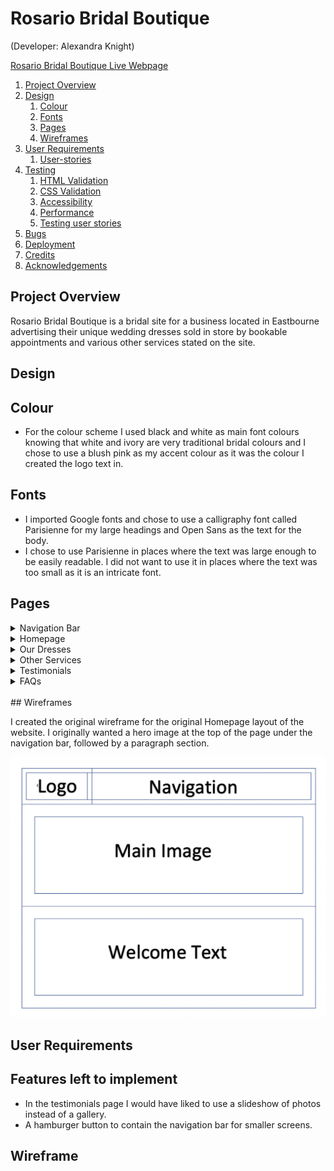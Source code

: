 # Rosario Bridal Boutique
(Developer: Alexandra Knight)

[Rosario Bridal Boutique Live Webpage]()

1. [Project Overview](#project-overview)
2. [Design](#design)
    1. [Colour](#colour)
    2. [Fonts](#fonts)
    3. [Pages](#pages)
    4. [Wireframes](#wireframes)
3. [User Requirements](#user-requirements)
    1. [User-stories](#user-stories)
4. [Testing](#validation)
    1. [HTML Validation](#HTML-validation)
    2. [CSS Validation](#CSS-validation)
    3. [Accessibility](#accessibility)
    4. [Performance](#performance)
    5. [Testing user stories](#testing-user-stories)
5. [Bugs](#Bugs)
6. [Deployment](#deployment)
7. [Credits](#credits)
8. [Acknowledgements](#acknowledgements)



## Project Overview

Rosario Bridal Boutique is a bridal site for a business located in Eastbourne advertising their unique wedding dresses sold in store by bookable appointments and various other services stated on the site. 

## Design

## Colour 

- For the colour scheme I used black and white as main font colours knowing that white and ivory are very traditional bridal colours and I chose to use a blush pink as my accent colour as it was the colour I created the logo text in. 

## Fonts

- I imported Google fonts and chose to use a calligraphy font called Parisienne for my large headings and Open Sans as the text for the body. 
- I chose to use Parisienne in places where the text was large enough to be easily readable. I did not want to use it in places where the text was too small as it is an intricate font. 

## Pages 
<details><summary>Navigation Bar</summary>
<img src="docs/nav-bar.png">
- The site has a simple structure. When you first arrive on the website you see the navigation bar, which is the same on every page. 
</details>

<details><summary>Homepage</summary>
<img src="docs/homepage.png">
- On the main page it has some welcoming text and some images which link to other pages on the site. Below is a contact form and a footer containing social media links.
</details>

<details><summary>Our Dresses</summary>
<img src="docs/dresses-page.png">
- Our dresses page has a blush pink page title with a black paragraph of text with a little bit of information about what the company offers.
- This is followed by a gallery of wedding dresses.  
</details>

<details><summary>Other Services</summary>
<img src="docs/other-services-page.png">
<img src="docs/other-services-page-2.png">
- This page has a white background, the same as the other pages, with mainly writing outlining the other services offered by the business, but more depth. The offer headings are blush pink in colour in Parisienne font and the body text is Open Sans in black.
- There is a gallery at the bottom of example photos of some of the other services available at Rosario Bridal Boutique. 
</details>

<details><summary>Testimonials</summary>
<img src="docs/testimonials-page-1.png">
<img src="docs/testimonials-page-2.png">
- The testimonials page starts with a gallery of happy brides on their wedding day who have sent in their photos of them in their Rosario Bridal Boutique dresses. 
- It then scrolls down to the "kind words" title in Parisienne font and blush pink.
- Then their testimonials below in Open Sans and black. 
</details>

<details><summary>FAQs</summary>
<img src="docs/faq-page.png">
<img src="docs/faq-page-2.png">
- The FAQ page has a similar layout to the other services page with text at the top and photos at the bottom. The questions being asked are in Parisienne font in blush pink. The answer is in Open Sans below the question in black. All the text is centered for a slimline look.
</details>
<br>
## Wireframes

I created the original wireframe for the original Homepage layout of the website. I originally wanted a hero image at the top of the page under the navigation bar, followed by a paragraph section. 

<img src="docs/wireframe.png">

<br>

## User Requirements





<h2>Features left to implement</h2>
<ul>
<li>In the testimonials page I would have liked to use a slideshow of photos instead of a gallery.</li>
<li>A hamburger button to contain the navigation bar for smaller screens.</li>
</ul>
 
 <h2>Wireframe</h2>
  
